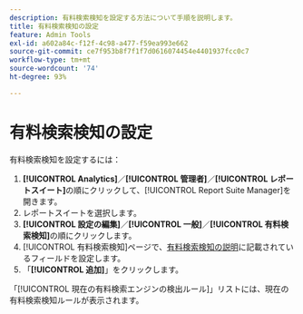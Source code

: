 ```yaml
---
description: 有料検索検知を設定する方法について手順を説明します。
title: 有料検索検知の設定
feature: Admin Tools
exl-id: a602a84c-f12f-4c98-a477-f59ea993e662
source-git-commit: ce7f953b8f7f1f7d0616074454e4401937fcc0c7
workflow-type: tm+mt
source-wordcount: '74'
ht-degree: 93%

---
```


# 有料検索検知の設定

有料検索検知を設定するには：

1. **[!UICONTROL Analytics]**／**[!UICONTROL 管理者]**／**[!UICONTROL レポートスイート]**&#x200B;の順にクリックして、[!UICONTROL Report Suite Manager]を開きます。
1. レポートスイートを選択します。
1. **[!UICONTROL 設定の編集]**／**[!UICONTROL 一般]**／**[!UICONTROL 有料検索検知]**&#x200B;の順にクリックします。
1. [!UICONTROL 有料検索検知]ページで、[有料検索検知の説明](/help/admin/admin/c-manage-report-suites/c-edit-report-suites/general/paid-search-detection/paid-search-detection.md#section_0C2CFA0AF77B47098BE37CB024665D0D)に記載されているフィールドを設定します。
1. 「**[!UICONTROL 追加]**」をクリックします。

「[!UICONTROL 現在の有料検索エンジンの検出ルール]」リストには、現在の有料検索検知ルールが表示されます。
